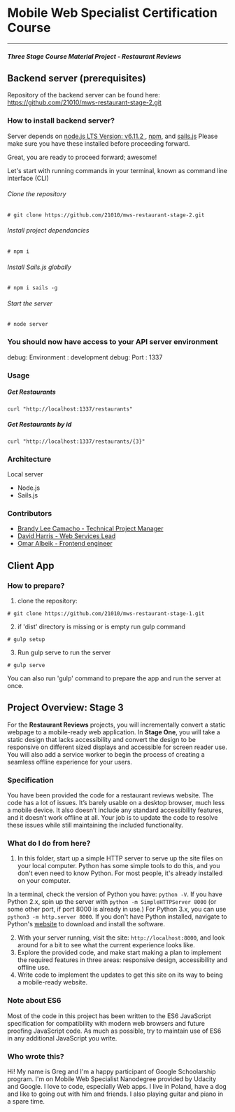 # Mobile Web Specialist Certification Course
---
#### _Three Stage Course Material Project - Restaurant Reviews_

## Backend server (prerequisites)
Repository of the backend server can be found here: https://github.com/21010/mws-restaurant-stage-2.git

### How to install backend server?
Server depends on [node.js LTS Version: v6.11.2 ](https://nodejs.org/en/download/), [npm](https://www.npmjs.com/get-npm), and [sails.js](http://sailsjs.com/)
Please make sure you have these installed before proceeding forward.

Great, you are ready to proceed forward; awesome!

Let's start with running commands in your terminal, known as command line interface (CLI)

###### Clone the repository
```Clone server repository
# git clone https://github.com/21010/mws-restaurant-stage-2.git
```

###### Install project dependancies
```Install project dependancies
# npm i
```
###### Install Sails.js globally
```Install sails global
# npm i sails -g
```
###### Start the server
```Start server
# node server
```
### You should now have access to your API server environment
debug: Environment : development
debug: Port        : 1337

### Usage
##### Get Restaurants
```
curl "http://localhost:1337/restaurants"
```
##### Get Restaurants by id
````
curl "http://localhost:1337/restaurants/{3}"
````

### Architecture
Local server
- Node.js
- Sails.js

### Contributors

- [Brandy Lee Camacho - Technical Project Manager](mailto:brandy.camacho@udacity.com)
- [David Harris - Web Services Lead](mailto:david.harris@udacity.com)
- [Omar Albeik - Frontend engineer](mailto:omaralbeik@gmail.com)


## Client App
### How to prepare?
1. clone the repository:
```
# git clone https://github.com/21010/mws-restaurant-stage-1.git
```
2. if 'dist' directory is missing or is empty run gulp command
```
# gulp setup
```
3. Run gulp serve to run the server
```
# gulp serve
```

You can also run 'gulp' command to prepare the app and run the server at once.



## Project Overview: Stage 3

For the **Restaurant Reviews** projects, you will incrementally convert a static webpage to a mobile-ready web application. In **Stage One**, you will take a static design that lacks accessibility and convert the design to be responsive on different sized displays and accessible for screen reader use. You will also add a service worker to begin the process of creating a seamless offline experience for your users.

### Specification

You have been provided the code for a restaurant reviews website. The code has a lot of issues. It’s barely usable on a desktop browser, much less a mobile device. It also doesn’t include any standard accessibility features, and it doesn’t work offline at all. Your job is to update the code to resolve these issues while still maintaining the included functionality. 

### What do I do from here?

1. In this folder, start up a simple HTTP server to serve up the site files on your local computer. Python has some simple tools to do this, and you don't even need to know Python. For most people, it's already installed on your computer. 

In a terminal, check the version of Python you have: `python -V`. If you have Python 2.x, spin up the server with `python -m SimpleHTTPServer 8000` (or some other port, if port 8000 is already in use.) For Python 3.x, you can use `python3 -m http.server 8000`. If you don't have Python installed, navigate to Python's [website](https://www.python.org/) to download and install the software.

2. With your server running, visit the site: `http://localhost:8000`, and look around for a bit to see what the current experience looks like.
3. Explore the provided code, and make start making a plan to implement the required features in three areas: responsive design, accessibility and offline use.
4. Write code to implement the updates to get this site on its way to being a mobile-ready website.

### Note about ES6

Most of the code in this project has been written to the ES6 JavaScript specification for compatibility with modern web browsers and future proofing JavaScript code. As much as possible, try to maintain use of ES6 in any additional JavaScript you write. 


### Who wrote this?
Hi! My name is Greg and I'm a happy participant of Google Schoolarship program. I'm on Mobile Web Specialist Nanodegree provided by Udacity and Google.
I love to code, especially Web apps. I live in Poland, have a dog and like to going out with him and friends. I also playing guitar and piano in a spare time.

